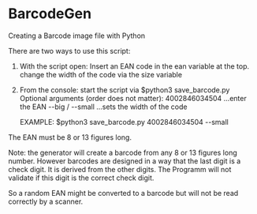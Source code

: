 # BarcodeGen
Creating a Barcode image file with Python

There are two ways to use this script:

1. With the script open:
    Insert an EAN code in the ean variable at the top.
    change the width of the code via the size variable

2. From the console:
    start the script via $python3 save_barcode.py
    Optional arguments (order does not matter):
        4002846034504 ...enter the EAN
        --big / --small  ...sets the width of the code 

    EXAMPLE:
    $python3 save_barcode.py 4002846034504 --small

The EAN must be 8 or 13 figures long.

Note: the generator will create a barcode from any 8 or 13 figures long number.
However barcodes are designed in a way that the last digit is a check digit.
It is derived from the other digits. The Programm will not validate if this digit is the correct check digit.

So a random EAN might be converted to a barcode but will not be read correctly by a scanner.
